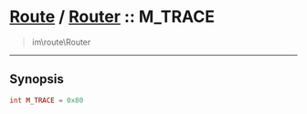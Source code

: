 # [Route](route.md) / [Router](route-Router.md) :: M_TRACE
 > im\route\Router
____

## Synopsis
```php
int M_TRACE = 0x80
```
